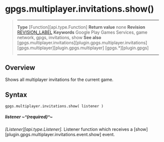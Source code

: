 # gpgs.multiplayer.invitations.show()

> --------------------- ------------------------------------------------------------------------------------------
> __Type__              [Function][api.type.Function]
> __Return value__      none
> __Revision__          [REVISION_LABEL](REVISION_URL)
> __Keywords__          Google Play Games Services, game network, gpgs, invitations, show
> __See also__          [gpgs.multiplayer.invitations][plugin.gpgs.multiplayer.invitations]
>						[gpgs.multiplayer][plugin.gpgs.multiplayer]
>                       [gpgs.*][plugin.gpgs]
> --------------------- ------------------------------------------------------------------------------------------

## Overview

Shows all multiplayer invitations for the current game.

## Syntax

	gpgs.multiplayer.invitations.show( listener )

##### listener ~^(required)^~
_[Listener][api.type.Listener]._ Listener function which receives a [show][plugin.gpgs.multiplayer.invitations.event.show] event.